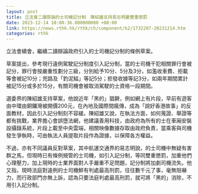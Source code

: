 ```yaml
---
layout: post
title: 立法會二讀辯論的士司機記分制　陳紹雄支持易志明憂雙重懲罰
date: 2023-12-14 10:00:36.000000000 +08:00
link: https://news.rthk.hk/rthk/ch/component/k2/1732207-20231214.htm
categories: rthk
---
```


立法會續會，繼續二讀辯論政府引入的士司機記分制的條例草案。

草案提出，參考現行違例駕駛記分制度引入記分制，當的士司機干犯相關罪行會被記分，罪行會按嚴重性劃分三級，分別給予10分、5分及3分，如濫收車費、拒載等會被記10分；兜路及「釣泥鯭」等記5分；拒發收據等記3分，如兩年期間累計被記15分或多於15分，有關司機會被取消駕駛的士資格一段期間。

選委界的陳紹雄支持草案，他說近年「黑的」猖獗，例如網上有片段，早前有遊客由中環由銅鑼灣被開價200元，在內地及國際間瘋傳，成為「說好香港故事」的反面教材，因此引入記分制刻不容緩。陳紹雄又說，在執法方面，如何蒐證、舉證等都有挑戰，業界擔心會誤墮法網，他建議善用科技，由政府為所有的士在車廂安裝設攝錄系統，片段上載至中央雲端，相關映像數據存取由政府負責，當乘客與司機發生爭執時，可由執法人員提取片段作為證據，以保障各方權益。

不過，亦有不同議員反對草案，其中航運交通界的易志明說，的士司機中無疑有害群之馬，但現時已有條例規管的士司機，如引入記分制，等同雙重懲罰，加重他們心理壓力，加上現時的士業界面對人手嚴重不足問題，記分制將加劇司機流失。他又指，現時法庭對違例的士司機鮮有判處最高刑罰，往往數千元了事，毫無阻嚇力，而行政部門亦無上訴，認為只要法庭判處最高刑罰，就可將「黑的」消除，不用引入記分制。
